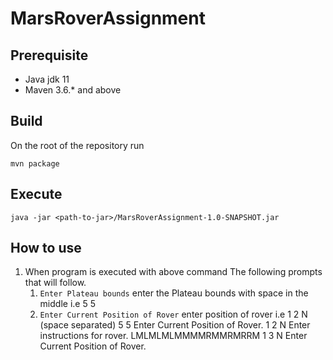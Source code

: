 # MarsRoverAssignment

## Prerequisite
- Java jdk 11
- Maven 3.6.* and above

## Build
On the root of the repository run

````shell
mvn package
````

## Execute
````shell
java -jar <path-to-jar>/MarsRoverAssignment-1.0-SNAPSHOT.jar
````

## How to use
1. When program is executed with above command The following prompts that will follow.
   1. `Enter Plateau bounds` enter the Plateau bounds with space in the middle i.e 5 5
   2. `Enter Current Position of Rover` enter position of rover i.e 1 2 N (space separated)
5 5
Enter Current Position of Rover.
1 2 N
Enter instructions for rover.
LMLMLMLMMMMRMMRMRRM
1 3 N
Enter Current Position of Rover.

